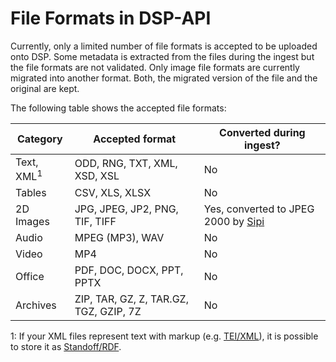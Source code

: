 <!---
 * Copyright © 2021 - 2023 Swiss National Data and Service Center for the Humanities and/or DaSCH Service Platform contributors.
 * SPDX-License-Identifier: Apache-2.0
-->

# File Formats in DSP-API

Currently, only a limited number of file formats is accepted to be uploaded onto DSP.
Some metadata is extracted from the files during the ingest but the file formats are not validated.
Only image file formats are currently migrated into another format.
Both, the migrated version of the file and the original are kept.

The following table shows the accepted file formats:

| Category              | Accepted format                        | Converted during ingest?                                                   |
| --------------------- | -------------------------------------- | -------------------------------------------------------------------------- |
| Text, XML<sup>1</sup> | ODD, RNG, TXT, XML, XSD, XSL           | No                                                                         |
| Tables                | CSV, XLS, XLSX                         | No                                                                         |
| 2D Images             | JPG, JPEG, JP2, PNG, TIF, TIFF         | Yes, converted to JPEG 2000 by [Sipi](https://github.com/dasch-swiss/sipi) |
| Audio                 | MPEG (MP3), WAV                        | No                                                                         |
| Video                 | MP4                                    | No                                                                         |
| Office                | PDF, DOC, DOCX, PPT, PPTX              | No                                                                         |
| Archives              | ZIP, TAR, GZ, Z, TAR.GZ, TGZ, GZIP, 7Z | No                                                                         |


1: If your XML files represent text with markup (e.g. [TEI/XML](http://www.tei-c.org/)),
it is possible to store it as [Standoff/RDF](standoff-rdf.md).
